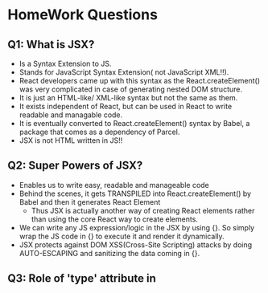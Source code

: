 # HomeWork Questions
## Q1: What is JSX?
  - Is a Syntax Extension to JS.
  - Stands for JavaScript Syntax Extension( not JavaScript XML!!).
  - React developers came up with this syntax as the React.createElement() was very complicated in case of generating nested DOM structure.
  - It is just an HTML-like/ XML-like syntax but not the same as them.
  - It exists independent of React, but can be used in React to write readable and managable code.
  - It is eventually converted to React.createElement() syntax by Babel, a package that comes as a dependency of Parcel.
  - JSX is not HTML written in JS!!

## Q2: Super Powers of JSX?
  - Enables us to write easy, readable and manageable code
  - Behind the scenes, it gets TRANSPILED into React.createElement() by Babel and then it generates React Element
    - Thus JSX is actually another way of creating React elements rather than using the core React way to create elements. 
  - We can write any JS expression/logic in the JSX by using {}. So simply wrap the JS code in {} to execute it and render it dynamically.
  - JSX protects against DOM XSS(Cross-Site Scripting) attacks by doing AUTO-ESCAPING and sanitizing the data coming in {}.
 
## Q3: Role of 'type' attribute in <script> tags? What options can I use there?
  - It is used to tell the browser what type of script is it. 
  - Types of scripts are: 
    - Normal/ Classic script
    - Module Script
  - We can assign 3 values to 'type' attribute:
    - `type = ""` ie empty string / don't set the attribute only : In case of normal classic JS script
    - `type = "module" ` : In case of Module Script, This value causes the code to be treated as a JavaScript module.
  
## Q4: `{TitleComponent()}` vs `<TitleComponent/>` vs `<TitleComponent></TitleComponent>` ? 
  
    All three are methods to render the TitleComponent functional component in some other component or React element.
    - `{TitleComponent()}` : call the TitleComponent function since Fucntional components are at the end of the day JS functions
    - `<TitleComponent/>` : Using self-closing tags
    - `<TitleComponent></TitleComponent>` : Using opening and closing tags
  
### Important Resources: 
  - Read about XSS - https://www.stackhawk.com/blog/react-xss-guide-examples-and-prevention/
  - Read about React Fragments - https://legacy.reactjs.org/docs/fragments.html
  - How JSX prevents injection attacks - https://legacy.reactjs.org/docs/introducing-jsx.html#jsx-prevents-injection-attacks

  

